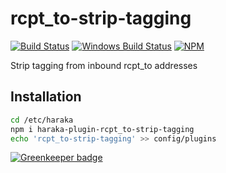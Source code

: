 # rcpt\_to-strip-tagging

[![Build Status][ci-img]][ci-url]
[![Windows Build Status][ci-win-img]][ci-win-url]
[![NPM][npm-img]][npm-url]

Strip tagging from inbound rcpt\_to addresses

## Installation

```sh
cd /etc/haraka
npm i haraka-plugin-rcpt_to-strip-tagging
echo 'rcpt_to-strip-tagging' >> config/plugins
```

[![Greenkeeper badge][gk-img]][gk-url]


[ci-img]: https://travis-ci.org/haraka/haraka-plugin-rcpt_to-strip-tagging.svg
[ci-url]: https://travis-ci.org/haraka/haraka-plugin-rcpt_to-strip-tagging
[ci-win-img]: https://ci.appveyor.com/api/projects/status/lfpoq64p53tylqww?svg=true
[ci-win-url]: https://ci.appveyor.com/project/msimerson/haraka-plugin-rcpt_to-strip-tagging
[gk-img]: https://badges.greenkeeper.io/haraka/haraka-plugin-rcpt_to-strip-tagging.svg
[gk-url]: https://greenkeeper.io/
[npm-img]: https://nodei.co/npm/haraka-plugin-rcpt_to-strip-tagging.png
[npm-url]: https://www.npmjs.com/package/haraka-plugin-rcpt_to-strip-tagging
